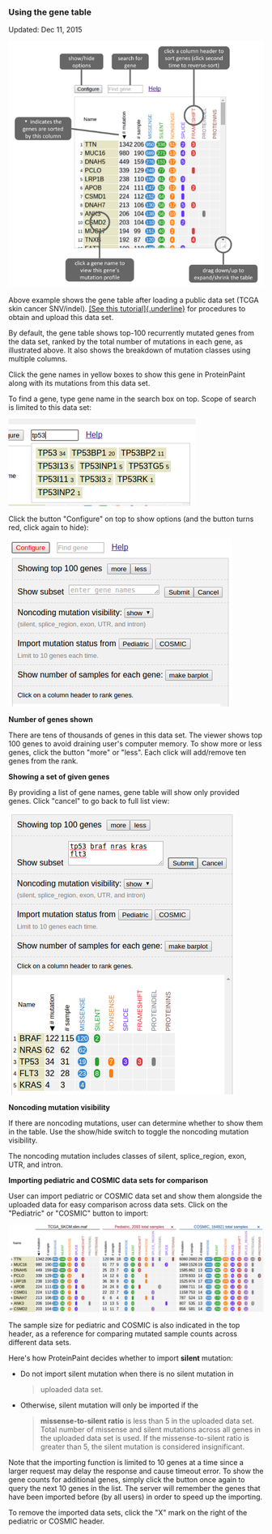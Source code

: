 ### **Using the gene table**

Updated: Dec 11, 2015

![](../../../images/guides/proteinpaint/advanced-guides/using-the-gene-table/media/image5.png)

Above example shows the gene table after loading a public data set (TCGA
skin cancer SNV/indel). [[See this
tutorial]{.underline}](https://docs.google.com/document/d/1Aexsd7eYxPIm2FnIIDmDOajLfVv7zl9xyxzt55kFUYc/edit?usp=sharing)
for procedures to obtain and upload this data set.

By default, the gene table shows top-100 recurrently mutated genes from
the data set, ranked by the total number of mutations in each gene, as
illustrated above. It also shows the breakdown of mutation classes using
multiple columns.

Click the gene names in yellow boxes to show this gene in ProteinPaint
along with its mutations from this data set.

To find a gene, type gene name in the search box on top. Scope of search
is limited to this data set:

![](../../../images/guides/proteinpaint/advanced-guides/using-the-gene-table/media/image4.png)

Click the button "Configure" on top to show options (and the button
turns red, click again to hide):

![](../../../images/guides/proteinpaint/advanced-guides/using-the-gene-table/media/image1.png)

**Number of genes shown**

There are tens of thousands of genes in this data set. The viewer shows
top 100 genes to avoid draining user's computer memory. To show more or
less genes, click the button "more" or "less". Each click will
add/remove ten genes from the rank.

**Showing a set of given genes**

By providing a list of gene names, gene table will show only provided
genes. Click "cancel" to go back to full list view:

![](../../../images/guides/proteinpaint/advanced-guides/using-the-gene-table/media/image2.png)

**Noncoding mutation visibility**

If there are noncoding mutations, user can determine whether to show
them in the table. Use the show/hide switch to toggle the noncoding
mutation visibility.

The noncoding mutation includes classes of silent, splice\_region, exon,
UTR, and intron.

**Importing pediatric and COSMIC data sets for comparison**

User can import pediatric or COSMIC data set and show them alongside the
uploaded data for easy comparison across data sets. Click on the
"Pediatric" or "COSMIC" button to import:

![](../../../images/guides/proteinpaint/advanced-guides/using-the-gene-table/media/image3.png)

The sample size for pediatric and COSMIC is also indicated in the top
header, as a reference for comparing mutated sample counts across
different data sets.

Here's how ProteinPaint decides whether to import **silent** mutation:

-   Do not import silent mutation when there is no silent mutation in
    > uploaded data set.

-   Otherwise, silent mutation will only be imported if the
    > **missense-to-silent ratio** is less than 5 in the uploaded data
    > set. Total number of missense and silent mutations across all
    > genes in the uploaded data set is used. If the missense-to-silent
    > ratio is greater than 5, the silent mutation is considered
    > insignificant.

Note that the importing function is limited to 10 genes at a time since
a larger request may delay the response and cause timeout error. To show
the gene counts for additional genes, simply click the button once again
to query the next 10 genes in the list. The server will remember the
genes that have been imported before (by all users) in order to speed up
the importing.

To remove the imported data sets, click the "X" mark on the right of the
pediatric or COSMIC header.
